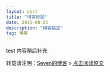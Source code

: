 ```yaml
---
layout: post
title: "博客标题"
date: 2015-08-25 
description: "博客描述"
tag: 博客 
---   
```



test
内容稍后补充


转载请注明：[Seven的博客](http://seven.github.io) » [点击阅读原文](https://sevenold.github.io/2015/08/HEXO%E6%90%AD%E5%BB%BA%E4%B8%AA%E4%BA%BA%E5%8D%9A%E5%AE%A2/)
